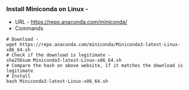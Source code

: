 ### Install Miniconda on Linux -
- URL - https://repo.anaconda.com/miniconda/
- Commands
```shell
# Download -
wget https://repo.anaconda.com/miniconda/Miniconda3-latest-Linux-x86_64.sh
# Check if the download is legitimate -
sha256sum Miniconda3-latest-Linux-x86_64.sh
# Compare the hash on above website, if it matches the download is legitimate
# Install
bash Miniconda3-latest-Linux-x86_64.sh
```
